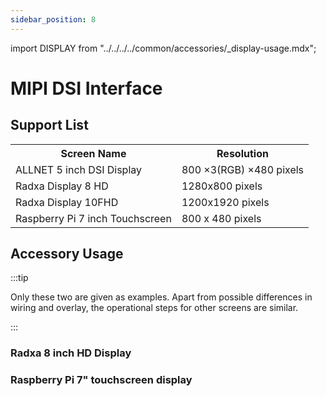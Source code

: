 ```yaml
---
sidebar_position: 8
---
```


import DISPLAY from "../../../../common/accessories/\_display-usage.mdx";

# MIPI DSI Interface

## Support List

   <table>
        <tr>
          <th>Screen Name</th>
          <th>Resolution</th>
        </tr>
        <tr>
          <td>ALLNET 5 inch DSI Display</td>
          <td>800 ×3(RGB) ×480 pixels</td>
        </tr>
        <tr>
          <td>Radxa Display 8 HD</td>
          <td>1280x800 pixels</td>
        </tr>
        <tr>
          <td>Radxa Display 10FHD</td>
          <td>1200x1920 pixels </td>
        </tr>
        <tr>
          <td>Raspberry Pi 7 inch Touchscreen</td>
          <td>800 x 480 pixels</td>
        </tr>
      </table>

## Accessory Usage

:::tip

Only these two are given as examples. Apart from possible differences in wiring and overlay, the operational steps for other screens are similar.

:::

### Radxa 8 inch HD Display

<DISPLAY product="ROCK 5T" display_connection_img="/img/rock5t/rock5t-display-8hd-connected.webp" model="rock-5t" rsetup_path="../../radxa-os/rsetup#overlays" display_name="Radxa 8 inch HD Display" overlays_title="Enable Radxa Display 8HD" />

### Raspberry Pi 7" touchscreen display

<DISPLAY product="ROCK 5T" display_connection_img="/img/rock5t/rock5t-rpi-7inch-display.webp" model="rock-5t" rsetup_path="../../radxa-os/rsetup#overlays" display_name="Raspberry Pi 7 inch touchscreen display" overlays_title="Enable Raspberry Pi 7-inch Touchscreen" />
